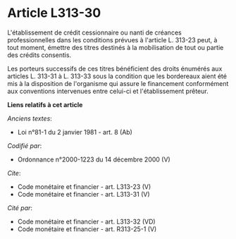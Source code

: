 # Article L313-30

L'établissement de crédit cessionnaire ou nanti de créances professionnelles dans les conditions prévues à l'article L.
313-23 peut, à tout moment, émettre des titres destinés à la mobilisation de tout ou partie des crédits consentis. 

Les porteurs successifs de ces titres bénéficient des droits énumérés aux articles L. 313-31 à L. 313-33 sous la condition
que les bordereaux aient été mis à la disposition de l'organisme qui assure le financement conformément aux conventions
intervenues entre celui-ci et l'établissement prêteur.

**Liens relatifs à cet article**

_Anciens textes_:

  - Loi n°81-1 du 2 janvier 1981 - art. 8 (Ab)

_Codifié par_:

  - Ordonnance n°2000-1223 du 14 décembre 2000 (V)

_Cite_:

  - Code monétaire et financier - art. L313-23 (V)
  - Code monétaire et financier - art. L313-31 (V)

_Cité par_:

  - Code monétaire et financier - art. L313-32 (VD)
  - Code monétaire et financier - art. R313-25-1 (V)
